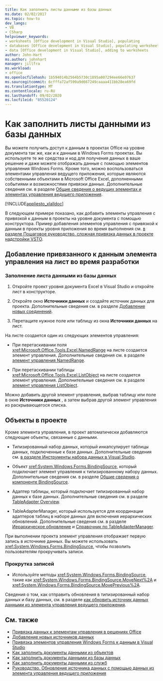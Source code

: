 ```yaml
---
title: Как заполнить листы данными из базы данных
ms.date: 02/02/2017
ms.topic: how-to
dev_langs:
- VB
- CSharp
helpviewer_keywords:
- worksheets [Office development in Visual Studio], populating
- databases [Office development in Visual Studio], populating worksheets
- data [Office development in Visual Studio], adding to worksheets
author: John-Hart
ms.author: johnhart
manager: jillfra
ms.workload:
- office
ms.openlocfilehash: 1b594014b2564b5730c1895a007294ee66e07637
ms.sourcegitcommit: 6cfffa72af599a9d667249caaaa411bb28ea69fd
ms.translationtype: MT
ms.contentlocale: ru-RU
ms.lasthandoff: 09/02/2020
ms.locfileid: "85520124"
---
```

# <a name="how-to-populate-worksheets-with-data-from-a-database"></a>Как заполнить листы данными из базы данных

Вы можете получить доступ к данным в проектах Office на уровне документа так же, как и к данным в Windows Forms проектах. Вы используете те же средства и код для получения данных в ваше решение и даже можете отображать данные с помощью элементов управления Windows Forms. Кроме того, можно воспользоваться элементами управления ведущего приложения, которые являются собственными объектами в Microsoft Office Excel, дополненными событиями и возможностями привязки данных. Дополнительные сведения см. в разделе [Общие сведения о ведущих элементах и элементах управления ведущего приложения](../vsto/host-items-and-host-controls-overview.md).

[!INCLUDE[appliesto_xlalldoc](../vsto/includes/appliesto-xlalldoc-md.md)]

В следующем примере показано, как добавить элементы управления с привязкой к данным в проекты на уровне документа с помощью конструктора. Пример добавления элементов управления с привязкой к данным в проекты уровня приложения во время выполнения см. [в разделе Пошаговое руководство. сложная привязка данных в проекте надстройки VSTO](../vsto/walkthrough-complex-data-binding-in-vsto-add-in-project.md).

## <a name="add-a-data-bound-control-to-a-worksheet-at-design-time"></a>Добавление привязанного к данным элемента управления на лист во время разработки

### <a name="to-populate-a-worksheet-with-data-from-a-database"></a>Заполнение листа данными из базы данных

1. Откройте проект уровня документа Excel в Visual Studio и откройте лист в конструкторе.

2. Откройте окно **Источники данных** и создайте источник данных для проекта. Дополнительные сведения см. в разделе [Добавление новых соединений](../data-tools/add-new-connections.md).

3. Перетащите нужное поле или таблицу из окна **Источники данных** на лист.

На листе создается один из следующих элементов управления:

- При перетаскивании поля <xref:Microsoft.Office.Tools.Excel.NamedRange> на листе создается элемент управления. Дополнительные сведения см. в разделе [элемент управления NamedRange](../vsto/namedrange-control.md).

- При перетаскивании таблицы <xref:Microsoft.Office.Tools.Excel.ListObject> на листе создается элемент управления. Дополнительные сведения см. в разделе [элемент управления ListObject](../vsto/listobject-control.md).

Можно добавить другой элемент управления, выбрав таблицу или поле в окне **Источники данных** , а затем выбрав другой элемент управления из раскрывающегося списка.

## <a name="objects-in-the-project"></a>Объекты в проекте

Кроме элемента управления, в проект автоматически добавляются следующие объекты, связанные с данными.

- Типизированный набор данных, который инкапсулирует таблицы данных, подключенные к базе данных. Дополнительные сведения см. [в разделе Инструменты набора данных в Visual Studio](../data-tools/dataset-tools-in-visual-studio.md).

- Объект <xref:System.Windows.Forms.BindingSource>, который подключает элемент управления к типизированному набору данных. Дополнительные сведения см. в разделе [Общие сведения о компоненте BindingSource](/dotnet/framework/winforms/controls/bindingsource-component-overview).

- Адаптер таблицы, который подключает типизированный набор данных к базе данных. Дополнительные сведения см. в разделе [TableAdapter Overview](../data-tools/fill-datasets-by-using-tableadapters.md#tableadapter-overview).

- TableAdapterManager, который используется для координации адаптеров таблиц в наборе данных для включения иерархических обновлений. Дополнительные сведения см. в разделе [Иерархическое обновление](../data-tools/hierarchical-update.md) и [Справочник по TableAdapterManager](../data-tools/fill-datasets-by-using-tableadapters.md#tableadaptermanager-reference).

При выполнении проекта элемент управления отображает первую запись в источнике данных. Вы можете использовать <xref:System.Windows.Forms.BindingSource>, чтобы позволить пользователям прокручивать записи.

### <a name="to-scroll-through-the-records"></a>Прокрутка записей

- Используйте методы <xref:System.Windows.Forms.BindingSource>, такие как <xref:System.Windows.Forms.BindingSource.MoveNext%2A> и <xref:System.Windows.Forms.BindingSource.MovePrevious%2A>.

Сведения о том, как отправить обновления в типизированный набор данных и базу данных, см. в разделе [как обновить источник данных данными из элемента управления ведущего приложения](../vsto/how-to-update-a-data-source-with-data-from-a-host-control.md).

## <a name="see-also"></a>См. также

- [Привязка данных к элементам управления в решениях Office](../vsto/binding-data-to-controls-in-office-solutions.md)
- [Добавление новых источников данных](../data-tools/add-new-data-sources.md)
- [Привязка элементов управления Windows Forms к данным в Visual Studio](../data-tools/bind-windows-forms-controls-to-data-in-visual-studio.md)
- [Как заполнить документы данными из объектов](../vsto/how-to-populate-documents-with-data-from-objects.md)
- [Как заполнить документы данными из базы данных](../vsto/how-to-populate-documents-with-data-from-a-database.md)
- [Как заполнить документы данными из служб](../vsto/how-to-populate-documents-with-data-from-services.md)
- [Руководство. Обновление источника данных с помощью данных из элемента управления ведущего приложения](../vsto/how-to-update-a-data-source-with-data-from-a-host-control.md)